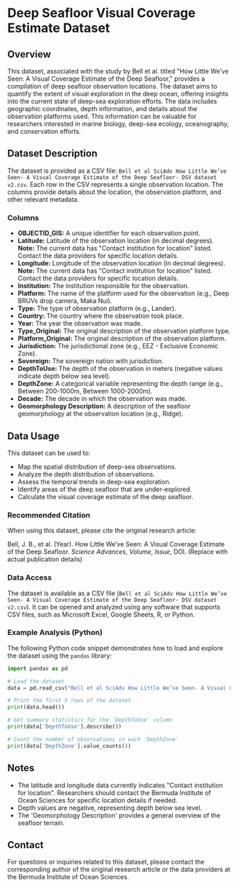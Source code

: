 # Deep Seafloor Visual Coverage Estimate Dataset

## Overview

This dataset, associated with the study by Bell et al. titled "How Little We’ve Seen: A Visual Coverage Estimate of the Deep Seafloor," provides a compilation of deep seafloor observation locations. The dataset aims to quantify the extent of visual exploration in the deep ocean, offering insights into the current state of deep-sea exploration efforts. The data includes geographic coordinates, depth information, and details about the observation platforms used. This information can be valuable for researchers interested in marine biology, deep-sea ecology, oceanography, and conservation efforts.

## Dataset Description

The dataset is provided as a CSV file: `Bell et al SciAdv How Little We’ve Seen- A Visual Coverage Estimate of the Deep Seafloor- DSV dataset v2.csv`.
Each row in the CSV represents a single observation location. The columns provide details about the location, the observation platform, and other relevant metadata.

### Columns

*   **OBJECTID\_GIS:** A unique identifier for each observation point.
*   **Latitude:** Latitude of the observation location (in decimal degrees). **Note:** The current data has "Contact institution for location" listed. Contact the data providers for specific location details.
*   **Longitude:** Longitude of the observation location (in decimal degrees). **Note:** The current data has "Contact institution for location" listed. Contact the data providers for specific location details.
*   **Institution:** The institution responsible for the observation.
*   **Platform:** The name of the platform used for the observation (e.g., Deep BRUVs drop camera, Maka Nui).
*   **Type:** The type of observation platform (e.g., Lander).
*   **Country:** The country where the observation took place.
*   **Year:** The year the observation was made.
*   **Type\_Original:** The original description of the observation platform type.
*   **Platform\_Original:** The original description of the observation platform.
*   **Jurisdiction:** The jurisdictional zone (e.g., EEZ - Exclusive Economic Zone).
*   **Sovereign:** The sovereign nation with jurisdiction.
*   **DepthToUse:** The depth of the observation in meters (negative values indicate depth below sea level).
*   **DepthZone:** A categorical variable representing the depth range (e.g., Between 200-1000m, Between 1000-2000m).
*   **Decade:** The decade in which the observation was made.
*   **Geomorphology Description:** A description of the seafloor geomorphology at the observation location (e.g., Ridge).

## Data Usage

This dataset can be used to:

*   Map the spatial distribution of deep-sea observations.
*   Analyze the depth distribution of observations.
*   Assess the temporal trends in deep-sea exploration.
*   Identify areas of the deep seafloor that are under-explored.
*   Calculate the visual coverage estimate of the deep seafloor.

### Recommended Citation

When using this dataset, please cite the original research article:

Bell, J. B., et al. (Year). How Little We’ve Seen: A Visual Coverage Estimate of the Deep Seafloor. *Science Advances*, *Volume*, *Issue*, DOI. (Replace with actual publication details)

### Data Access

The dataset is available as a CSV file (`Bell et al SciAdv How Little We’ve Seen- A Visual Coverage Estimate of the Deep Seafloor- DSV dataset v2.csv`). It can be opened and analyzed using any software that supports CSV files, such as Microsoft Excel, Google Sheets, R, or Python.

### Example Analysis (Python)

The following Python code snippet demonstrates how to load and explore the dataset using the `pandas` library:

```python
import pandas as pd

# Load the dataset
data = pd.read_csv("Bell et al SciAdv How Little We’ve Seen- A Visual Coverage Estimate of the Deep Seafloor- DSV dataset v2.csv")

# Print the first 5 rows of the dataset
print(data.head())

# Get summary statistics for the 'DepthToUse' column
print(data['DepthToUse'].describe())

# Count the number of observations in each 'DepthZone'
print(data['DepthZone'].value_counts())
```

## Notes

*   The latitude and longitude data currently indicates "Contact institution for location". Researchers should contact the Bermuda Institute of Ocean Sciences for specific location details if needed.
*   Depth values are negative, representing depth below sea level.
*   The 'Geomorphology Description' provides a general overview of the seafloor terrain.

## Contact

For questions or inquiries related to this dataset, please contact the corresponding author of the original research article or the data providers at the Bermuda Institute of Ocean Sciences.
